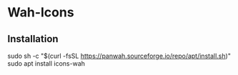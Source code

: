 # Wah-Icons
## Installation
sudo sh -c "$(curl -fsSL https://panwah.sourceforge.io/repo/apt/install.sh)"
sudo apt install icons-wah
